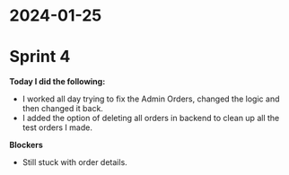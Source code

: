 # 2024-01-25

# Sprint 4

**Today I did the following:**

- I worked all day trying to fix the Admin Orders, changed the logic and then changed it back.
- I added the option of deleting all orders in backend to clean up all the test orders I made.

**Blockers**

- Still stuck with order details.

